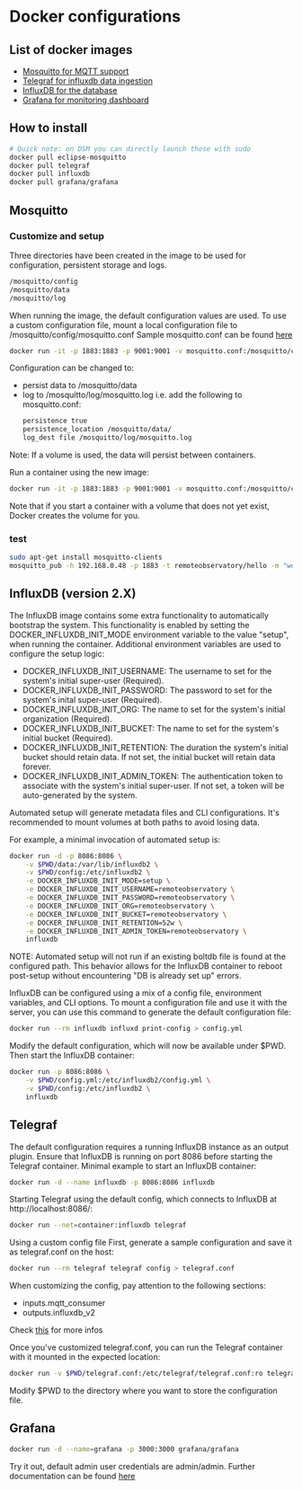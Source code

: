 # Docker configurations

## List of docker images

* [Mosquitto for MQTT support](https://hub.docker.com/_/eclipse-mosquitto)
* [Telegraf for influxdb data ingestion](https://registry.hub.docker.com/_/telegraf/)
* [InfluxDB for the database](https://registry.hub.docker.com/_/influxdb/)
* [Grafana for monitoring dashboard](https://registry.hub.docker.com/r/grafana/grafana)

## How to install
  ```bash
  # Quick note: on DSM you can directly launch those with sudo
  docker pull eclipse-mosquitto
  docker pull telegraf
  docker pull influxdb
  docker pull grafana/grafana
  ```

## Mosquitto

### Customize and setup
Three directories have been created in the image to be used for configuration, persistent storage and logs.

  ```bash
  /mosquitto/config
  /mosquitto/data
  /mosquitto/log
  ```
When running the image, the default configuration values are used. To use a custom configuration file, mount a local configuration file to /mosquitto/config/mosquitto.conf
Sample mosquitto.conf can be found [here](https://github.com/eclipse/mosquitto)

  ```bash
  docker run -it -p 1883:1883 -p 9001:9001 -v mosquitto.conf:/mosquitto/config/mosquitto.conf eclipse-mosquitto
  ```
Configuration can be changed to:

* persist data to /mosquitto/data
* log to /mosquitto/log/mosquitto.log
i.e. add the following to mosquitto.conf:
  ```bash
  persistence true
  persistence_location /mosquitto/data/
  log_dest file /mosquitto/log/mosquitto.log
  ```
Note: If a volume is used, the data will persist between containers.

Run a container using the new image:

  ```bash
  docker run -it -p 1883:1883 -p 9001:9001 -v mosquitto.conf:/mosquitto/config/mosquitto.conf -v /mosquitto/data -v /mosquitto/log eclipse-mosquitto
  ```
Note that if you start a container with a volume that does not yet exist, Docker creates the volume for you. 

### test

  ```bash
  sudo apt-get install mosquitto-clients
  mosquitto_pub -h 192.168.0.48 -p 1883 -t remoteobservatory/hello -m "world" -d
  ```

## InfluxDB (version 2.X)

The InfluxDB image contains some extra functionality to automatically bootstrap the system. This functionality is enabled by setting the DOCKER_INFLUXDB_INIT_MODE environment variable to the value "setup", when running the container. Additional environment variables are used to configure the setup logic:

* DOCKER_INFLUXDB_INIT_USERNAME: The username to set for the system's initial super-user (Required).
* DOCKER_INFLUXDB_INIT_PASSWORD: The password to set for the system's inital super-user (Required).
* DOCKER_INFLUXDB_INIT_ORG: The name to set for the system's initial organization (Required).
* DOCKER_INFLUXDB_INIT_BUCKET: The name to set for the system's initial bucket (Required).
* DOCKER_INFLUXDB_INIT_RETENTION: The duration the system's initial bucket should retain data. If not set, the initial bucket will retain data forever.
* DOCKER_INFLUXDB_INIT_ADMIN_TOKEN: The authentication token to associate with the system's initial super-user. If not set, a token will be auto-generated by the system.

Automated setup will generate metadata files and CLI configurations. It's recommended to mount volumes at both paths to avoid losing data.

For example, a minimal invocation of automated setup is:

  ```bash
  docker run -d -p 8086:8086 \
      -v $PWD/data:/var/lib/influxdb2 \
      -v $PWD/config:/etc/influxdb2 \
      -e DOCKER_INFLUXDB_INIT_MODE=setup \
      -e DOCKER_INFLUXDB_INIT_USERNAME=remoteobservatory \
      -e DOCKER_INFLUXDB_INIT_PASSWORD=remoteobservatory \
      -e DOCKER_INFLUXDB_INIT_ORG=remoteobservatory \
      -e DOCKER_INFLUXDB_INIT_BUCKET=remoteobservatory \
      -e DOCKER_INFLUXDB_INIT_RETENTION=52w \
      -e DOCKER_INFLUXDB_INIT_ADMIN_TOKEN=remoteobservatory \
      influxdb
  ```

NOTE: Automated setup will not run if an existing boltdb file is found at the configured path. This behavior allows for the InfluxDB container to reboot post-setup without encountering "DB is already set up" errors.



InfluxDB can be configured using a mix of a config file, environment variables, and CLI options. To mount a configuration file and use it with the server, you can use this command to generate the default configuration file:

  ```bash
  docker run --rm influxdb influxd print-config > config.yml
  ```
Modify the default configuration, which will now be available under $PWD. Then start the InfluxDB container:

  ```bash
  docker run -p 8086:8086 \
      -v $PWD/config.yml:/etc/influxdb2/config.yml \
      -v $PWD/config:/etc/influxdb2 \
      influxdb
  ```

## Telegraf

The default configuration requires a running InfluxDB instance as an output plugin. Ensure that InfluxDB is running on port 8086 before starting the Telegraf container.
Minimal example to start an InfluxDB container:

  ```bash
  docker run -d --name influxdb -p 8086:8086 influxdb
  ```
Starting Telegraf using the default config, which connects to InfluxDB at http://localhost:8086/:

  ```bash
  docker run --net=container:influxdb telegraf
  ```
Using a custom config file
First, generate a sample configuration and save it as telegraf.conf on the host:

  ```bash
  docker run --rm telegraf telegraf config > telegraf.conf
  ```
When customizing the config, pay attention to the following sections:
* inputs.mqtt_consumer
* outputs.influxdb_v2

Check [this](https://www.influxdata.com/blog/mqtt-topic-payload-parsing-telegraf/) for more infos

Once you've customized telegraf.conf, you can run the Telegraf container with it mounted in the expected location:

  ```bash
  docker run -v $PWD/telegraf.conf:/etc/telegraf/telegraf.conf:ro telegraf
  ```
Modify $PWD to the directory where you want to store the configuration file.



## Grafana

  ```bash
  docker run -d --name=grafana -p 3000:3000 grafana/grafana
  ```

Try it out, default admin user credentials are admin/admin.
Further documentation can be found [here](http://docs.grafana.org/installation/docker/)




